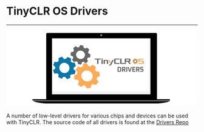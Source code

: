 # TinyCLR OS Drivers

---

![Learn More](../images/drivers.png)

A number of low-level drivers for various chips and devices can be used with TinyCLR. The source code of all drivers is found at the [Drivers Repo](https://github.com/ghi-electronics/TinyCLR-Drivers)